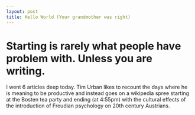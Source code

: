```yaml
---
layout: post
title: Hello World (Your grandmother was right)
---
```


# Starting is rarely what people have problem with. Unless you are writing. #

I went 6 articles deep today. Tim Urban likes to recount the days where he is meaning to be productive and instead goes on a wikipedia spree starting at the Bosten tea party and ending (at 4:55pm) with the cultural effects of the introduction of Freudian psychology on 20th century Austrians.  
